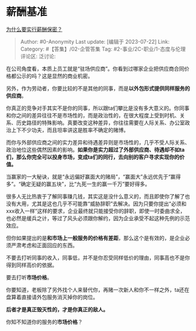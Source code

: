 # 薪酬基准
[为什么要实行薪酬保密？](https://www.zhihu.com/question/28079407/answer/3130390572)

> Author: #0-Anonymity
> Last update: [编辑于 2023-07-22]
> Link:
> Category: #【答集】/02-企管答集 
> Tag: #2-事业/2C-职业/1-态度与伦理
> 评论区:
> 泛讨论:

在公司角度看，本质上员工就是“驻场供应商”。你看到过哪家企业把供应商合同价格都公示的吗？这是显然的商业机密。

另外，作为劳动者，你要比较的不是其他的同事，而是**以外包形式提供同样服务的供应商**。

你真正的竞争对手其实不是你的同事，所以跟ta们攀比是没有多大意义的。你同事和你之间的差异往往不是市场性的，而是政治性的，在很大程度上受到时机、关系、历史路径的特殊影响。真要改变这种差异，你往往需要在人际关系、办公室政治上下不少功夫，而且坦率讲这是胜率不确定的赌博。

而你与外部供应商之间的实力差异和待遇差异则是市场性的，几乎不受人际关系、政治地位这些偶然因素的影响。**如果你是实力超过了外部供应商、待遇却不如ta们，那么你完全可以投身市场，变成ta们的同行，去向别的客户寻求实现你的价值。**

当赢家的一大秘诀，就是“永远偏好赢面大的赌局”，“赢面大”永远优先于“赢得多”。“确定无疑的赢五块”，比“九死一生的赢一千万”要好得多。

很多人无比热衷于了解同事赚几钱，其实这是没什么意义的，而且即使你了解了也没有大用，尤其是这也几乎不可能靠“威胁辞职”去解决。因为只要你提出“必须和xxx收入一样”这样的要求，企业最终就只能接受你的辞职，即使一时委曲求全，也必然是缓兵之计，等过了风头必须跟你解约，因为企业承受不起这种先例的示范效应。

但你如果提出的是**和市场上一般服务的价格有差距**，那么这个是有效的，是企业必须严肃考虑和正面回应的东西。

不要去打听同事的收入，同事低，并不是你忍受同样低价的理由，同事高也不是你得到同样高价的依据。

要去打听**市场价格**。

你要知道，老板除了另外找个人来替代你，再赌一次新人和你不一样之外，ta还在盘算着直接请外包服务消灭掉你的岗位。

**后者才是真正毁灭性的，才是你真正的敌人。**

你知不知道你的服务的**市场价格**？
